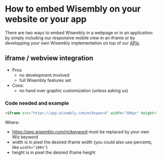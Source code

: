 How to embed Wisembly on your website or your app
=================================================

There are two ways to embed Wisembly in a webpage or in an application: by simply including our responsive mobile view in an iframe or by developping your own Wisembly implementation on top of our [APIs](https://app.wisembly.com/api/doc/).

## iframe / webview integration

- Pros:
  - no development involved
  - full Wisembly features set
- Cons:
  - no hand over graphic customization (unless asking us)

### Code needed and example

```html
<iframe src="https://app.wisembly.com/m/keyword" width="300px" height="400px" border="0" marginheight="0" marginwidth="0" frameborder="0"></iframe>
```

Where:

- https://app.wisembly.com/m/keyword must be replaced by your own Wiz keyword
- width is in pixel the desired iframe width (you could also use percents, like `width="100%"`)
- height is in pixel the desired iframe height
